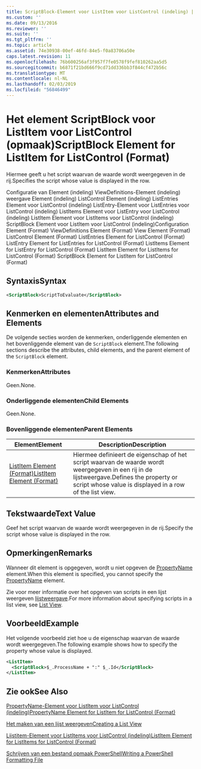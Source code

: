 ```yaml
---
title: ScriptBlock-Element voor ListItem voor ListControl (indeling) | Microsoft Docs
ms.custom: ''
ms.date: 09/13/2016
ms.reviewer: ''
ms.suite: ''
ms.tgt_pltfrm: ''
ms.topic: article
ms.assetid: 74e30938-00ef-46fd-84e5-f0a83706a50e
caps.latest.revision: 11
ms.openlocfilehash: 76b600256af3f957f7fe0578f9fef810262aa5d5
ms.sourcegitcommit: b6871f21bd666f9cd71dd336bb3f844cf472b56c
ms.translationtype: MT
ms.contentlocale: nl-NL
ms.lasthandoff: 02/03/2019
ms.locfileid: "56846499"
---
```

# <a name="scriptblock-element-for-listitem-for-listcontrol-format"></a><span data-ttu-id="3faec-102">Het element ScriptBlock voor ListItem voor ListControl (opmaak)</span><span class="sxs-lookup"><span data-stu-id="3faec-102">ScriptBlock Element for ListItem for ListControl (Format)</span></span>

<span data-ttu-id="3faec-103">Hiermee geeft u het script waarvan de waarde wordt weergegeven in de rij.</span><span class="sxs-lookup"><span data-stu-id="3faec-103">Specifies the script whose value is displayed in the row.</span></span>

<span data-ttu-id="3faec-104">Configuratie van Element (indeling) ViewDefinitions-Element (indeling) weergave Element (indeling) ListControl Element (indeling) ListEntries Element voor ListControl (indeling) ListEntry-Element voor ListEntries voor ListControl (indeling) ListItems Element voor ListEntry voor ListControl (indeling) ListItem Element voor ListItems voor ListControl (indeling) ScriptBlock Element voor ListItem voor ListControl (indeling)</span><span class="sxs-lookup"><span data-stu-id="3faec-104">Configuration Element (Format) ViewDefinitions Element (Format) View Element (Format) ListControl Element (Format) ListEntries Element for ListControl (Format) ListEntry Element for ListEntries for ListControl (Format) ListItems Element for ListEntry for ListControl (Format) ListItem Element for ListItems for ListControl (Format) ScriptBlock Element for ListItem for ListControl (Format)</span></span>

## <a name="syntax"></a><span data-ttu-id="3faec-105">Syntaxis</span><span class="sxs-lookup"><span data-stu-id="3faec-105">Syntax</span></span>

```xml
<ScriptBlock>ScriptToEvaluate</ScriptBlock>
```

## <a name="attributes-and-elements"></a><span data-ttu-id="3faec-106">Kenmerken en elementen</span><span class="sxs-lookup"><span data-stu-id="3faec-106">Attributes and Elements</span></span>

<span data-ttu-id="3faec-107">De volgende secties worden de kenmerken, onderliggende elementen en het bovenliggende element van de `ScriptBlock` element.</span><span class="sxs-lookup"><span data-stu-id="3faec-107">The following sections describe the attributes, child elements, and the parent element of the `ScriptBlock` element.</span></span>

### <a name="attributes"></a><span data-ttu-id="3faec-108">Kenmerken</span><span class="sxs-lookup"><span data-stu-id="3faec-108">Attributes</span></span>

<span data-ttu-id="3faec-109">Geen.</span><span class="sxs-lookup"><span data-stu-id="3faec-109">None.</span></span>

### <a name="child-elements"></a><span data-ttu-id="3faec-110">Onderliggende elementen</span><span class="sxs-lookup"><span data-stu-id="3faec-110">Child Elements</span></span>

<span data-ttu-id="3faec-111">Geen.</span><span class="sxs-lookup"><span data-stu-id="3faec-111">None.</span></span>

### <a name="parent-elements"></a><span data-ttu-id="3faec-112">Bovenliggende elementen</span><span class="sxs-lookup"><span data-stu-id="3faec-112">Parent Elements</span></span>

|<span data-ttu-id="3faec-113">Element</span><span class="sxs-lookup"><span data-stu-id="3faec-113">Element</span></span>|<span data-ttu-id="3faec-114">Description</span><span class="sxs-lookup"><span data-stu-id="3faec-114">Description</span></span>|
|-------------|-----------------|
|[<span data-ttu-id="3faec-115">ListItem Element (Format)</span><span class="sxs-lookup"><span data-stu-id="3faec-115">ListItem Element (Format)</span></span>](./listitem-element-for-listitems-for-listcontrol-format.md)|<span data-ttu-id="3faec-116">Hiermee definieert de eigenschap of het script waarvan de waarde wordt weergegeven in een rij in de lijstweergave.</span><span class="sxs-lookup"><span data-stu-id="3faec-116">Defines the property or script whose value is displayed in a row of the list view.</span></span>|

## <a name="text-value"></a><span data-ttu-id="3faec-117">Tekstwaarde</span><span class="sxs-lookup"><span data-stu-id="3faec-117">Text Value</span></span>

<span data-ttu-id="3faec-118">Geef het script waarvan de waarde wordt weergegeven in de rij.</span><span class="sxs-lookup"><span data-stu-id="3faec-118">Specify the script whose value is displayed in the row.</span></span>

## <a name="remarks"></a><span data-ttu-id="3faec-119">Opmerkingen</span><span class="sxs-lookup"><span data-stu-id="3faec-119">Remarks</span></span>

<span data-ttu-id="3faec-120">Wanneer dit element is opgegeven, wordt u niet opgeven de [PropertyName](./propertyname-element-for-listitem-for-listcontrol-format.md) element.</span><span class="sxs-lookup"><span data-stu-id="3faec-120">When this element is specified, you cannot specify the [PropertyName](./propertyname-element-for-listitem-for-listcontrol-format.md) element.</span></span>

<span data-ttu-id="3faec-121">Zie voor meer informatie over het opgeven van scripts in een lijst weergeven [lijstweergave](./creating-a-list-view.md).</span><span class="sxs-lookup"><span data-stu-id="3faec-121">For more information about specifying scripts in a list view, see [List View](./creating-a-list-view.md).</span></span>

## <a name="example"></a><span data-ttu-id="3faec-122">Voorbeeld</span><span class="sxs-lookup"><span data-stu-id="3faec-122">Example</span></span>

<span data-ttu-id="3faec-123">Het volgende voorbeeld ziet hoe u de eigenschap waarvan de waarde wordt weergegeven.</span><span class="sxs-lookup"><span data-stu-id="3faec-123">The following example shows how to specify the property whose value is displayed.</span></span>

```xml
<ListItem>
  <ScriptBlock>$_.ProcessName + ":" $_.Id</ScriptBlock>
</ListItem>

```

## <a name="see-also"></a><span data-ttu-id="3faec-124">Zie ook</span><span class="sxs-lookup"><span data-stu-id="3faec-124">See Also</span></span>

[<span data-ttu-id="3faec-125">PropertyName-Element voor ListItem voor ListControl (indeling)</span><span class="sxs-lookup"><span data-stu-id="3faec-125">PropertyName Element for ListItem for ListControl (Format)</span></span>](./propertyname-element-for-listitem-for-listcontrol-format.md)

[<span data-ttu-id="3faec-126">Het maken van een lijst weergeven</span><span class="sxs-lookup"><span data-stu-id="3faec-126">Creating a List View</span></span>](./creating-a-list-view.md)

[<span data-ttu-id="3faec-127">Lijstitem-Element voor ListItems voor ListControl (indeling)</span><span class="sxs-lookup"><span data-stu-id="3faec-127">ListItem Element for ListItems for ListControl (Format)</span></span>](./listitem-element-for-listitems-for-listcontrol-format.md)

[<span data-ttu-id="3faec-128">Schrijven van een bestand opmaak PowerShell</span><span class="sxs-lookup"><span data-stu-id="3faec-128">Writing a PowerShell Formatting File</span></span>](./writing-a-powershell-formatting-file.md)
